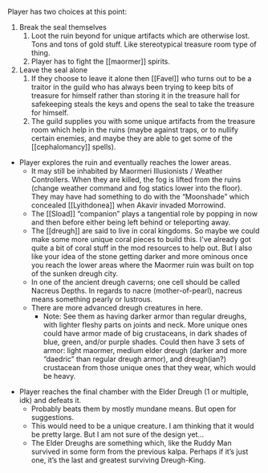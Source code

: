 Player has two choices at this point:

1. Break the seal themselves
	1. Loot the ruin beyond for unique artifacts which are otherwise lost. Tons and tons of gold stuff. Like stereotypical treasure room type of thing.
	2. Player has to fight the [[maormer]] spirits.
2. Leave the seal alone
	1. If they choose to leave it alone then [[Favel]] who turns out to be a traitor in the guild who has always been trying to keep bits of treasure for himself rather than storing it in the treasure hall for safekeeping steals the keys and opens the seal to take the treasure for himself.
	2. The guild supplies you with some unique artifacts from the treasure room which help in the ruins (maybe against traps, or to nullify certain enemies, and maybe they are able to get some of the [[cephalomancy]] spells).

* Player explores the ruin and eventually reaches the lower areas.
	* It may still be inhabited by Maormeri Illusionists / Weather Controllers. When they are killed, the fog is lifted from the ruins (change weather command and fog statics lower into the floor). They may have had something to do with the “Moonshade” which concealed [[Lyithdonea]] when Akavir invaded Morrowind.
	* The [[Sload]] “companion” plays a tangential role by popping in now and then before either being left behind or teleporting away. 
	- The [[dreugh]] are said to live in coral kingdoms. So maybe we could make some more unique coral pieces to build this. I've already got quite a bit of coral stuff in the mod resources to help out. But I also like your idea of the stone getting darker and more ominous once you reach the lower areas where the Maormer ruin was built on top of the sunken dreugh city.
	- In one of the ancient dreugh caverns; one cell should be called Nacreus Depths. In regards to nacre (mother-of-pearl), nacreus means something pearly or lustrous.
	- There are more advanced dreugh creatures in here.
		- Note: See them as having darker armor than regular dreughs, with lighter fleshy parts on joints and neck. More unique ones could have armor made of big crustaceans, in dark shades of blue, green, and/or purple shades. Could then have 3 sets of armor: light maormer, medium elder dreugh (darker and more “daedric” than regular dreugh armor), and dreugh(ian?) crustacean from those unique ones that they wear, which would be heavy.
- Player reaches the final chamber with the Elder Dreugh (1 or multiple, idk) and defeats it.
	- Probably beats them by mostly mundane means. But open for suggestions.
	- This would need to be a unique creature. I am thinking that it would be pretty large. But I am not sure of the design yet…
	- The Elder Dreughs are something which, like the Ruddy Man survived in some form from the previous kalpa. Perhaps if it’s just one, it’s the last and greatest surviving Dreugh-King.